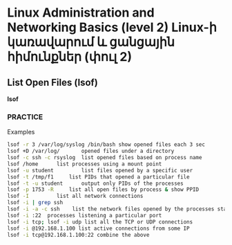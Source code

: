 # Linux Administration and Networking Basics (level 2) Linux-ի կառավարում և ցանցային հիմունքներ (փուլ 2)



##  List Open Files (lsof)


**lsof** 

### PRACTICE

Examples
```bash
lsof -r 3 /var/log/syslog /bin/bash show opened files each 3 sec 
lsof +D /var/log/		opened files under a directory
lsof -c ssh -c rsyslog	list opened files based on process name
lsof /home 	    list processes using a mount point
lsof -u student 		list files opened by a specific user 
lsof -t /tmp/f1		list PIDs that opened a particular file
lsof -t -u student		output only PIDs of the processes
lsof -p 1753 -R		list all open files by process & show PPID
lsof -I			list all network connections 
lsof -i | grep ssh 
lsof -i -a -c ssh  	 list the network files opened by the processes starting with ssh
lsof -i :22	 processes listening a particular port
lsof -i tcp; lsof -i udp list all the TCP or UDP connections 
lsof -i @192.168.1.100 list active connections from some IP 
lsof -i tcp@192.168.1.100:22 combine the above
```

